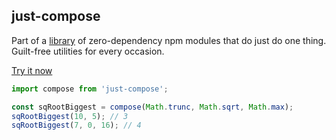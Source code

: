 ## just-compose

Part of a [library](../../../../) of zero-dependency npm modules that do just do one thing.  
Guilt-free utilities for every occasion.

[Try it now](http://anguscroll.com/just/just-compose)

```js
import compose from 'just-compose';

const sqRootBiggest = compose(Math.trunc, Math.sqrt, Math.max);
sqRootBiggest(10, 5); // 3
sqRootBiggest(7, 0, 16); // 4
```
